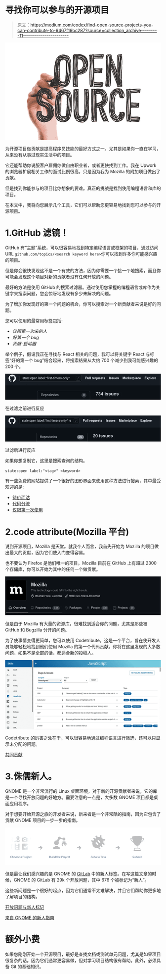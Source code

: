 # 寻找你可以参与的开源项目

> 原文：<https://medium.com/codex/find-open-source-projects-you-can-contribute-to-9467f19bc287?source=collection_archive---------11----------------------->

![](img/5ec2177d0db79ae1d4f718035a4d146d.png)

为开源项目做贡献是提高程序员技能的最好方式之一。尤其是如果你一直在学习，从来没有从事过现实生活中的项目。

它还能帮助你说服客户雇佣你做自由职业者，或者更快找到工作。我在 Upwork 的浏览器扩展相关工作的面试比例很高，只是因为我为 Mozilla 的附加项目做出了贡献。

但是找到你能参与的项目比你想象的要难。真正的挑战是找到使用编程语言和库的项目。

在本文中，我将向您展示几个工具，它们可以帮助您更容易地找到您可以参与的开源项目。

# 1.GitHub 滤镜！

GitHub 有“主题”系统，可以很容易地找到特定编程语言或框架的项目，通过访问 URL `github.com/topics/<search keyword here>`你可以找到许多你可能感兴趣的项目。

但是你会很快发现这不是一个有效的方法，因为你需要一个接一个地搜索，而且你可能会发现这个项目对新的贡献者没有任何开放的问题。

最好的方法是使用 GitHub 的搜索过滤器。通过使用您掌握的编程语言或库作为关键字来搜索问题，您会惊讶地发现有多少未解决的问题。

为了增加你发现好的第一个问题的机会，你可以搜索对一个新贡献者来说是好的问题。

您可以使用的最常用标签包括:

*   *仅限第一次来的人*
*   *好第一个 bug*
*   *贡献-启动器*

举个例子，假设我正在寻找与 React 相关的问题，我可以将关键字 React 与标签“好的第一个 bug”结合起来，将搜索结果从大约 700 个减少到我可能感兴趣的 200 个。

![](img/372464c26d4e399f85e15767fbd1f6e1.png)

在过滤之前进行反应

![](img/f15cfcea65b9a603d610d8b31ca2bc12.png)

过滤后进行反应

如果你想复制它，这里是搜索查询的结构。

`state:open label:"<tag>" <keyword>`

有一些免费的网站提供了一个很好的图形界面来使用这种方法进行搜索，其中最受欢迎的是:

*   [待价而沽](https://up-for-grabs.net/#/)
*   [代码分流](https://www.codetriage.com/)
*   [仅限第一次使用](https://www.firsttimersonly.com/)

# 2.code attribute(Mozilla 平台)

说到开源项目，Mozilla 是天堂。就我个人而言，我首先开始为 Mozilla 的项目做出最大的贡献，因为它们使入门变得容易。

也不要认为 Firefox 是他们唯一的项目，Mozilla 目前在 GitHub 上有超过 2300 个存储库，你可以开始为其中的任何一个做贡献。

![](img/0aaa5c69c6b21b1f3bbb2fdd44c20276.png)

但是由于 Mozilla 有大量的资源库，很难找到适合你的问题，尤其是那些被 GitHub 和 Bugzilla 分开的问题。

为了使事情变得更简单，您可以使用 Codetribute，这是一个平台，旨在使开发人员能够轻松地找到他们使用 Mozilla 的第一个代码贡献。你将在这里发现的大多数问题，如果不是全部的话，都适合新的投稿人。

![](img/9abcf104af4e8b255d09be5aadef11d8.png)

Codetribute 的厉害之处在于，可以很容易地通过编程语言进行筛选，还可以只显示未分配的问题。

[共同贡献](https://codetribute.mozilla.org)

# 3.侏儒新人。

GNOME 是一个非常流行的 Linux 桌面环境，对于新的开源贡献者来说，它的库是一个寻找开放问题的好地方。需要注意的一点是，大多数 GNOME 项目都是桌面应用程序。

对于想要开始开源之旅的开发者来说，新来者是一个非常酷的指南，因为它包含了贡献 GNOME 项目的一步一步的指南。

![](img/f23463dd89daf25d19051d3495229886.png)

但是最让我们感兴趣的是 GNOME 的 [GitLab](https://gitlab.gnome.org) 中的新人标签。在写这篇文章的时候，GNOME 的 GitLab 有 29k 个开放问题，其中 676 个被标记为“新人”。

这些新问题是一个很好的起点，因为它们通常不太难解决，并且它们帮助你更多地了解项目的结构。

[开放问题与新人标记](https://gitlab.gnome.org/groups/GNOME/-/issues?scope=all&state=opened&label_name[]=4.%20Newcomers)

[来自 GNOME 的新人指南](https://wiki.gnome.org/Newcomers)

# 额外小费

如果您刚刚开始一个开源项目，最好是查找文档或测试单元问题，尤其是如果项目很复杂的话。因为它们通常更容易做，但对学习项目结构很有帮助。此外，必须具备 Git 的基础知识。